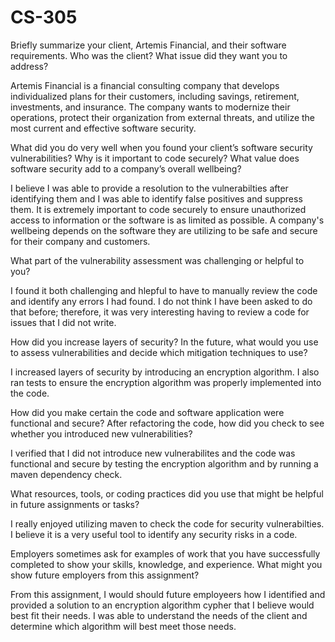 # CS-305

Briefly summarize your client, Artemis Financial, and their software requirements. Who was the client? What issue did they want you to address?

Artemis Financial is a financial consulting company that develops individualized plans for their customers, including savings, retirement, investments, and insurance. The company wants to modernize their operations, protect their organization from external threats, and utilize the most current and effective software security. 

What did you do very well when you found your client’s software security vulnerabilities? Why is it important to code securely? What value does software security add to a company’s overall wellbeing?

I believe I was able to provide a resolution to the vulnerabilties after identifying them and I was able to identify false positives and suppress them. It is extremely important to code securely to ensure unauthorized access to information or the software is as limited as possible. A company's wellbeing depends on the software they are utilizing to be safe and secure for their company and customers.  

What part of the vulnerability assessment was challenging or helpful to you?

I found it both challenging and hlepful to have to manually review the code and identify any errors I had found. I do not think I have been asked to do that before; therefore, it was very interesting having to
review a code for issues that I did not write. 

How did you increase layers of security? In the future, what would you use to assess vulnerabilities and decide which mitigation techniques to use?

I increased layers of security by introducing an encryption algorithm. I also ran tests to ensure the encryption algorithm was properly implemented into the code. 

How did you make certain the code and software application were functional and secure? After refactoring the code, how did you check to see whether you introduced new vulnerabilities?

I verified that I did not introduce new vulnerabilites and the code was functional and secure by testing the encryption algorithm and by running a maven dependency check.

What resources, tools, or coding practices did you use that might be helpful in future assignments or tasks?

I really enjoyed utilizing maven to check the code for security vulnerabilties. I believe it is a very useful tool to identify any security risks in a code. 

Employers sometimes ask for examples of work that you have successfully completed to show your skills, knowledge, and experience. What might you show future employers from this assignment?

From this assignment, I would should future employeers how I identified and provided a solution to an encryption algorithm cypher that I believe would best fit their needs. I was able to understand the 
needs of the client and determine which algorithm will best meet those needs. 
